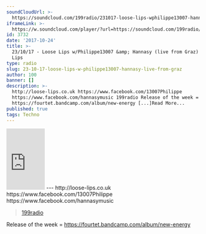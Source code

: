 ```yaml
---
soundCloudUrl: >-
  https://soundcloud.com/199radio/231017-loose-lips-wphilippe13007-hannasy-live-from-graz
iframeLink: >-
  https://w.soundcloud.com/player/?url=https://soundcloud.com/199radio/231017-loose-lips-wphilippe13007-hannasy-live-from-graz&color=00aabb&auto_play=false&hide_related=false&show_comments=true&show_user=true&show_reposts=false
id: 3732
date: '2017-10-24'
title: >-
  23/10/17 - Loose Lips w/Philippe13007 &amp; Hannasy (live from Graz) - Loose
  Lips
type: radio
slug: 23-10-17-loose-lips-w-philippe13007-hannasy-live-from-graz
author: 100
banner: []
description: >-
  http://loose-lips.co.uk https://www.facebook.com/13007Philippe
  https://www.facebook.com/hannasymusic 199radio Release of the week =
  https://fourtet.bandcamp.com/album/new-energy [...]Read More...
published: true
tags: Techno
---
```

<iframe id="sc-widget" title="title" width="100" height="160" scrolling="no" frameborder="yes" allow="autoplay" src="https://w.soundcloud.com/player/?url=https://soundcloud.com/199radio/231017-loose-lips-wphilippe13007-hannasy-live-from-graz&amp;color=00aabb&amp;auto_play=false&amp;hide_related=false&amp;show_comments=true&amp;show_user=true&amp;show_reposts=false"></iframe>
---
http://loose-lips.co.uk  
https://www.facebook.com/13007Philippe  
https://www.facebook.com/hannasymusic

> [199radio](https://newriverstudios.com/199radio/)

<iframe class="wp-embedded-content" sandbox="allow-scripts" security="restricted" style="position: absolute; clip: rect(1px, 1px, 1px, 1px);" title="“199radio” — New River Studios" src="https://newriverstudios.com/199radio/embed/#?secret=IBfC1VrPdz" data-secret="IBfC1VrPdz" width="600" height="338" frameborder="0" marginwidth="0" marginheight="0" scrolling="no"></iframe>

Release of the week = https://fourtet.bandcamp.com/album/new-energy